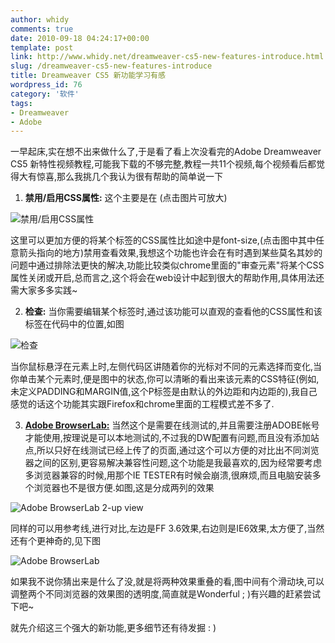 ```yaml
---
author: whidy
comments: true
date: 2010-09-18 04:24:17+00:00
template: post
link: http://www.whidy.net/dreamweaver-cs5-new-features-introduce.html
slug: /dreamweaver-cs5-new-features-introduce
title: Dreamweaver CS5 新功能学习有感
wordpress_id: 76
category: '软件'
tags:
- Dreamweaver
- Adobe
---
```


一早起床,实在想不出来做什么了,于是看了看上次没看完的Adobe Dreamweaver CS5 新特性视频教程,可能我下载的不够完整,教程一共11个视频,每个视频看后都觉得大有惊喜,那么我挑几个我认为很有帮助的简单说一下



	
  1. **禁用/启用CSS属性:**
这个主要是在
(点击图片可放大)

![禁用/启用CSS属性](https://www.whidy.net/wp-content/uploads/2010/09/cssEnable-300x99.png)

这里可以更加方便的将某个标签的CSS属性比如途中是font-size,(点击图中其中任意箭头指向的地方)禁用查看效果,我想这个功能也许会在有时遇到某些莫名其妙的问题中通过排除法更快的解决,功能比较类似chrome里面的"审查元素"将某个CSS属性关闭或开启,总而言之,这个将会在web设计中起到很大的帮助作用,具体用法还需大家多多实践~

	
  2. **检查:**
当你需要编辑某个标签时,通过该功能可以直观的查看他的CSS属性和该标签在代码中的位置,如图

![检查](https://www.whidy.net/wp-content/uploads/2010/09/cssInspect-300x104.png)

当你鼠标悬浮在元素上时,左侧代码区讲随着你的光标对不同的元素选择而变化,当你单击某个元素时,便是图中的状态,你可以清晰的看出来该元素的CSS特征(例如,未定义PADDING和MARGIN值,这个P标签是由默认的外边距和内边距的),我自己感觉的话这个功能其实跟Firefox和chrome里面的工程模式差不多了.

	
  3. [**Adobe BrowserLab:**](https://browserlab.adobe.com/en-us/index.html)
当然这个是需要在线测试的,并且需要注册ADOBE帐号才能使用,按理说是可以本地测试的,不过我的DW配置有问题,而且没有添加站点,所以只好在线测试已经上传了的页面,通过这个可以方便的对比出不同浏览器之间的区别,更容易解决兼容性问题,这个功能是我最喜欢的,因为经常要考虑多浏览器兼容的时候,用那个IE TESTER有时候会崩溃,很麻烦,而且电脑安装多个浏览器也不是很方便.如图,这是分成两列的效果

![Adobe BrowserLab 2-up view](https://www.whidy.net/wp-content/uploads/2010/09/browserLab1-300x187.png)

同样的可以用参考线,进行对比,左边是FF 3.6效果,右边则是IE6效果,太方便了,当然还有个更神奇的,见下图

![Adobe BrowserLab](https://www.whidy.net/wp-content/uploads/2010/09/browserLab2-300x175.png)

如果我不说你猜出来是什么了没,就是将两种效果重叠的看,图中间有个滑动块,可以调整两个不同浏览器的效果图的透明度,简直就是Wonderful ; )有兴趣的赶紧尝试下吧~


就先介绍这三个强大的新功能,更多细节还有待发掘 : )
